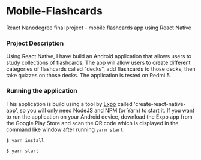 # Mobile-Flashcards
React Nanodegree final project - mobile flashcards app using React Native

### Project Description

Using React Native, I have build an Android application that allows users to study collections of flashcards. 
The app will allow users to create different categories of flashcards called "decks", 
add flashcards to those decks, then take quizzes on those decks. The application is tested on Redmi 5.  

### Running the application

This application is build using a tool by [Expo](https://expo.io/) called 'create-react-native-app',
so you will only need NodeJS and NPM (or Yarn) to start it. 
If you want to run the application on your Android device,
download the Expo app from the Google Play Store and 
scan the QR code which is displayed in the command like window after running `yarn start`.

`$ yarn install`

`$ yarn start`